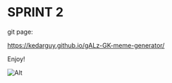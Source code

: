 # SPRINT 2

git page:

https://kedarguy.github.io/gALz-GK-meme-generator/

Enjoy!

![Alt](http://i.imgur.com/lrIBZFe.png "logo")